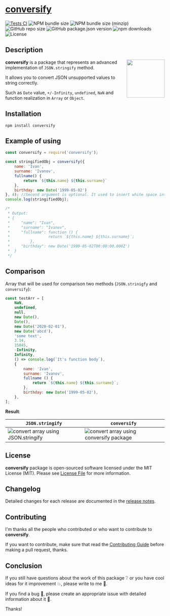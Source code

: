 # [conversify](https://www.npmjs.com/package/conversify)

[![Tests CI](https://github.com/corocoto/conversify/workflows/Test/badge.svg)](https://github.com/corocoto/conversify/actions)
![NPM bundle size](https://img.shields.io/bundlephobia/min/conversify?style=flat-square)
![NPM bundle size (minzip)](https://img.shields.io/bundlephobia/minzip/conversify?style=flat-square)
![GitHub repo size](https://img.shields.io/github/repo-size/corocoto/conversify?style=flat-square)
![GitHub package.json version](https://img.shields.io/github/package-json/v/corocoto/conversify?style=flat-square)
![npm downloads](https://img.shields.io/npm/dt/conversify?style=flat-square)
![License](https://img.shields.io/npm/l/conversify?style=flat-square)

## Description

<img src="https://user-images.githubusercontent.com/37180024/89704181-64d22880-d95a-11ea-9593-42a2381f0e82.png" width="120" align="right">

**conversify** is a package that represents an advanced implementation of `JSON.stringify` method.

It allows you to convert JSON unsupported values to string correctly. 

Such as `Date` value, `+/-Infinity`, `undefined`, `NaN` and function realization in `Array` or `Object`.

## Installation

```
npm install conversify
```

## Example of using

```js
const conversify = require('conversify');

const stringifiedObj = conversify({
    name: 'Ivan', 
    surname: 'Ivanov',
    fullname() {
        return `${this.name} ${this.surname}`                            
    },
    birthday: new Date('1999-05-02')
}, 4); //Second argument is optional. It used to insert white space into the output JSON string for readability purposes.
console.log(stringifiedObj);

/* 
 * Output:
 * {
 *     "name": "Ivan",
 *     "surname": "Ivanov",
 *     "fullname": function () {
 *                 return `${this.name} ${this.surname}`;
 *         },
 *     "birthday": new Date('1999-05-02T00:00:00.000Z')
 *  }
 */
```

## Comparison

Array that will be used for comparison two methods (`JSON.strinigfy` and `conversify`):

```js
const testArr = [
	NaN,
	undefined,
	null,
	new Date(),
	Date(),
	new Date('2020-02-01'),
	new Date('abcd'),
	'some text',
	3.14,
	15845,
	-Infinity,
	Infinity,
	() => console.log(`It's function body`),
	{
		name: 'Ivan',
		surname: 'Ivanov',
		fullname () {
			return `${this.name} ${this.surname}`;
		},
		birthday: new Date('1999-05-02'),
	},
];
```

**Result**:

| `JSON.stringify` | `conversify` |  
|------------------|--------------|
| <img alt="convert array using JSON.stringify" src="https://user-images.githubusercontent.com/37180024/89712958-e9459b00-d99c-11ea-8cca-ed41bb7b2d77.png"> | <img alt="convert array using conversify package" src="https://user-images.githubusercontent.com/37180024/89712954-e64aaa80-d99c-11ea-8ddc-55553c625c86.png"> |

## License 

**conversify** package is open-sourced software licensed under the MIT License (MIT). Please see [License File](LICENSE) for more information.

## Changelog 

Detailed changes for each release are documented in the [release notes](CHANGELOG.md).

## Contributing

I'm thanks all the people who contributed or who want to contribute to **conversify**.

If you want to contribute, make sure that read the [Contributing Guide](CONTRIBUTING.md) before making a pull request, thanks.

## Conclusion

If you still have questions about the work of this package :grey_question: or you have cool ideas for it improvement :boom:, please write to me :email:.

If you find a bug :bug:, please create an appropriate issue with detailed information about it :speech_balloon:.

Thanks!
